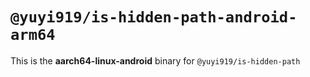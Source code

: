 # `@yuyi919/is-hidden-path-android-arm64`

This is the **aarch64-linux-android** binary for `@yuyi919/is-hidden-path`
